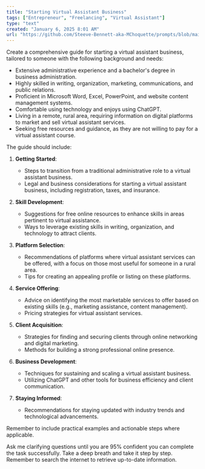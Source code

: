 ```yaml
---
title: "Starting Virtual Assistant Business"
tags: ["Entrepreneur", "Freelancing", "Virtual Assistant"]
type: "text"
created: "January 6, 2025 8:01 AM"
url: "https://github.com/Steeve-Bennett-aka-MChoquette/prompts/blob/main/starting_virtual_assistant_business.md"
---
```


Create a comprehensive guide for starting a virtual assistant business, tailored to someone with the following background and needs:

- Extensive administrative experience and a bachelor's degree in business administration.
- Highly skilled in writing, organization, marketing, communications, and public relations.
- Proficient in Microsoft Word, Excel, PowerPoint, and website content management systems.
- Comfortable using technology and enjoys using ChatGPT.
- Living in a remote, rural area, requiring information on digital platforms to market and sell virtual assistant services.
- Seeking free resources and guidance, as they are not willing to pay for a virtual assistant course.

The guide should include:

1. **Getting Started**:
   - Steps to transition from a traditional administrative role to a virtual assistant business.
   - Legal and business considerations for starting a virtual assistant business, including registration, taxes, and insurance.

2. **Skill Development**:
   - Suggestions for free online resources to enhance skills in areas pertinent to virtual assistance.
   - Ways to leverage existing skills in writing, organization, and technology to attract clients.

3. **Platform Selection**:
   - Recommendations of platforms where virtual assistant services can be offered, with a focus on those most useful for someone in a rural area.
   - Tips for creating an appealing profile or listing on these platforms.

4. **Service Offering**:
   - Advice on identifying the most marketable services to offer based on existing skills (e.g., marketing assistance, content management).
   - Pricing strategies for virtual assistant services.

5. **Client Acquisition**:
   - Strategies for finding and securing clients through online networking and digital marketing.
   - Methods for building a strong professional online presence.

6. **Business Development**:
   - Techniques for sustaining and scaling a virtual assistant business.
   - Utilizing ChatGPT and other tools for business efficiency and client communication.

7. **Staying Informed**:
   - Recommendations for staying updated with industry trends and technological advancements.

Remember to include practical examples and actionable steps where applicable.

Ask me clarifying questions until you are 95% confident you can complete the task successfully. Take a deep breath and take it step by step. Remember to search the internet to retrieve up-to-date information.